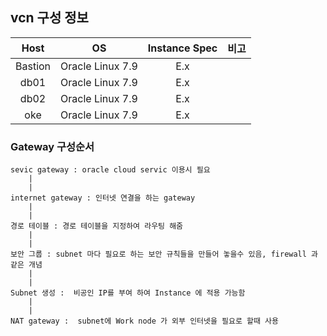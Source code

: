 ## vcn 구성 정보

|Host|OS|Instance Spec|비고|
|:--:|:--:|:--:|:--:|
|Bastion|Oracle Linux 7.9|E.x|
|db01|Oracle Linux 7.9|E.x|
|db02|Oracle Linux 7.9|E.x|
|oke|Oracle Linux 7.9|E.x|

### Gateway 구성순서
```
sevic gateway : oracle cloud servic 이용시 필요 
    |
    |
internet gateway : 인터넷 연결을 하는 gateway
    |   
    |
경로 테이블 : 경로 테이블을 지정하여 라우팅 해줌
    |   
    |
보안 그룹 : subnet 마다 필요로 하는 보안 규칙들을 만들어 놓을수 있음, firewall 과 같은 개념
    |   
    |
Subnet 생성 :  비공인 IP를 부여 하여 Instance 에 적용 가능함   
    |
    |
NAT gateway :  subnet에 Work node 가 외부 인터넷을 필요로 할때 사용

```
